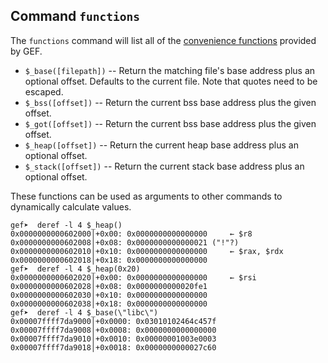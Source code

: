 ## Command `functions`

The `functions` command will list all of the [convenience
functions](https://sourceware.org/gdb/onlinedocs/gdb/Convenience-Funs.html) provided by GEF.

-  `$_base([filepath])`    -- Return the matching file's base address plus an optional offset.
  Defaults to the current file. Note that quotes need to be escaped.
-  `$_bss([offset])`       -- Return the current bss base address plus the given offset.
-  `$_got([offset])`       -- Return the current bss base address plus the given offset.
-  `$_heap([offset])`      -- Return the current heap base address plus an optional offset.
-  `$_stack([offset])`     -- Return the current stack base address plus an optional offset.

These functions can be used as arguments to other commands to dynamically calculate values.

```text
gef➤  deref -l 4 $_heap()
0x0000000000602000│+0x00: 0x0000000000000000     ← $r8
0x0000000000602008│+0x08: 0x0000000000000021 ("!"?)
0x0000000000602010│+0x10: 0x0000000000000000     ← $rax, $rdx
0x0000000000602018│+0x18: 0x0000000000000000
gef➤  deref -l 4 $_heap(0x20)
0x0000000000602020│+0x00: 0x0000000000000000     ← $rsi
0x0000000000602028│+0x08: 0x0000000000020fe1
0x0000000000602030│+0x10: 0x0000000000000000
0x0000000000602038│+0x18: 0x0000000000000000
gef➤  deref -l 4 $_base(\"libc\")
0x00007ffff7da9000│+0x0000: 0x03010102464c457f
0x00007ffff7da9008│+0x0008: 0x0000000000000000
0x00007ffff7da9010│+0x0010: 0x00000001003e0003
0x00007ffff7da9018│+0x0018: 0x0000000000027c60
```
